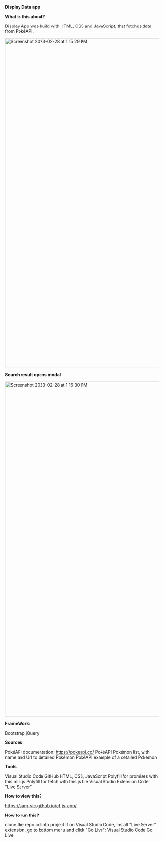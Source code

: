 **Display Data app**

**What is this about?**

Display App was build with HTML, CSS and JavaScript, that fetches data from PokéAPI.

<img width="1075" alt="Screenshot 2023-02-28 at 1 15 29 PM" src="https://user-images.githubusercontent.com/64434536/221981840-0e0e5327-b7a0-42d7-a470-edc812775fcb.png">


**Search result opens modal**

<img width="1092" alt="Screenshot 2023-02-28 at 1 16 30 PM" src="https://user-images.githubusercontent.com/64434536/221982154-ef43190d-03f9-48b1-903f-569e67e94e71.png">

**FrameWork:**

Bootstrap
jQuery

**Sources**

PokéAPI documentation: https://pokeapi.co/
PokéAPI Pokémon list, with name and Url to detailed Pokémon
PokéAPI example of a detailed Pokémon

**Tools**

Visual Studio Code
GitHub 
HTML, CSS, JavaScript
Polyfill for promises with this min.js
Polyfill for fetch with this js file
Visual Studio Extension Code "Live Server"

**How to view this?**

https://sam-vic.github.io/cf-js-app/

**How to run this?**

clone the repo
cd into project
if on Visual Studio Code, install "Live Server" extension, go to bottom menu and click "Go Live":
Visual Studio Code Go Live
